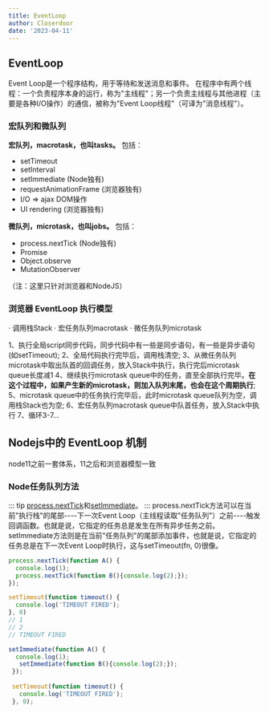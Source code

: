 ```yaml
---
title: EventLoop
author: Closerdoor
date: '2023-04-11'
---
```


## EventLoop
Event Loop是一个程序结构，用于等待和发送消息和事件。
在程序中有两个线程：一个负责程序本身的运行，称为"主线程"；另一个负责主线程与其他进程（主要是各种I/O操作）的通信，被称为"Event Loop线程"（可译为"消息线程"）。

### 宏队列和微队列
**宏队列，macrotask，也叫tasks。** 包括：

- setTimeout
- setInterval
- setImmediate (Node独有)
- requestAnimationFrame (浏览器独有)
- I/O => ajax DOM操作
- UI rendering (浏览器独有)

**微队列，microtask，也叫jobs。** 包括：

- process.nextTick (Node独有)
- Promise
- Object.observe
- MutationObserver

（注：这里只针对浏览器和NodeJS）

### 浏览器 EventLoop 执行模型
· 调用栈Stack
· 宏任务队列macrotask
· 微任务队列microtask

1、执行全局script同步代码，同步代码中有一些是同步语句，有一些是异步语句(如setTimeout);
2、全局代码执行完毕后，调用栈清空;
3、从微任务队列microtask中取出队首的回调任务，放入Stack中执行，执行完后microtask queue长度减1
4、继续执行microtask queue中的任务，直至全部执行完毕。**在这个过程中，如果产生新的microtask，则加入队列末尾，也会在这个周期执行**;
5、microtask queue中的任务执行完毕后，此时microtask queue队列为空，调用栈Stack也为空;
6、宏任务队列macrotask queue中队首任务，放入Stack中执行
7、循环3-7...

## Nodejs中的 EventLoop 机制
node11之前一套体系，11之后和浏览器模型一致
### Node任务队列方法
::: tip
[process.nextTick](http://nodejs.org/docs/latest/api/process.html#process_process_nexttick_callback)和[setImmediate](http://nodejs.org/docs/latest/api/timers.html#timers_setimmediate_callback_arg)。
:::
process.nextTick方法可以在当前"执行栈"的尾部----下一次Event Loop（主线程读取"任务队列"）之前----触发回调函数。也就是说，它指定的任务总是发生在所有异步任务之前。setImmediate方法则是在当前"任务队列"的尾部添加事件，也就是说，它指定的任务总是在下一次Event Loop时执行，这与setTimeout(fn, 0)很像。
```js
process.nextTick(function A() {
  console.log(1);
  process.nextTick(function B(){console.log(2);});
});

setTimeout(function timeout() {
  console.log('TIMEOUT FIRED');
}, 0)
// 1
// 2
// TIMEOUT FIRED

setImmediate(function A() {
  console.log(1);
   setImmediate(function B(){console.log(2);});
 });
 
 setTimeout(function timeout() {
   console.log('TIMEOUT FIRED');
 }, 0);
```